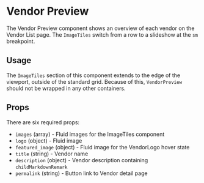 # Vendor Preview

The Vendor Preview component shows an overview of each vendor on the Vendor List
page. The `ImageTiles` switch from a row to a slideshow at the `sm` breakpoint.

## Usage

The `ImageTiles` section of this component extends to the edge of the viewport,
outside of the standard grid. Because of this, `VendorPreview` should not be
wrapped in any other containers.

## Props

There are six required props:

- `images` (array) - Fluid images for the ImageTiles component
- `logo` (object) - Fluid image
- `featured_image` (object) - Fluid image for the VendorLogo hover state
- `title` (string) - Vendor name
- `description` (object) - Vendor description containing `childMarkdownRemark`
- `permalink` (string) - Button link to Vendor detail page
